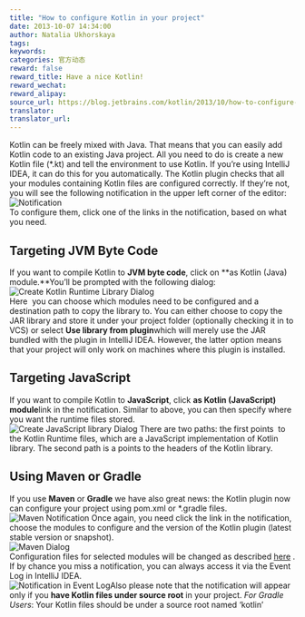 ```yaml
---
title: "How to configure Kotlin in your project"
date: 2013-10-07 14:34:00
author: Natalia Ukhorskaya
tags:
keywords:
categories: 官方动态
reward: false
reward_title: Have a nice Kotlin!
reward_wechat:
reward_alipay:
source_url: https://blog.jetbrains.com/kotlin/2013/10/how-to-configure-kotlin-in-your-project/
translator:
translator_url:
---
```


Kotlin can be freely mixed with Java. That means that you can easily add Kotlin code to an existing Java project. All you need to do is create a new Kotlin file (*.kt) and tell the environment to use Kotlin. If you’re using IntelliJ IDEA, it can do this for you automatically.<span id="more-1247"></span>
The Kotlin plugin checks that all your modules containing Kotlin files are configured correctly. If they’re not, you will see the following notification in the upper left corner of the editor:
<img alt="Notification" data-recalc-dims="1" src="https://i2.wp.com/blog.jetbrains.com/kotlin/files/2013/09/1.jpg?w=640&amp;ssl=1"/><br/>
To configure them, click one of the links in the notification, based on what you need.
## Targeting JVM Byte Code

If you want to compile Kotlin to **JVM byte code**, click on **as Kotlin (Java) module.**You’ll be prompted with the following dialog:<br/>
<img alt="Create Kotlin Runtime Library Dialog" data-recalc-dims="1" src="https://i2.wp.com/blog.jetbrains.com/kotlin/files/2013/09/2.jpg?w=640&amp;ssl=1"/><br/>
Here  you can choose which modules need to be configured and a destination path to copy the library to.
You can either choose to copy the JAR library and store it under your project folder (optionally checking it in to VCS) or select **Use library from plugin**which will merely use the JAR bundled with the plugin in IntelliJ IDEA. However, the latter option means that your project will only work on machines where this plugin is installed.
## Targeting JavaScript

If you want to compile Kotlin to **JavaScript**, click **as Kotlin (JavaScript) module**link in the notification.
Similar to above, you can then specify where you want the runtime files stored.<br/>
<img alt="Create JavaScript library Dialog" data-recalc-dims="1" src="https://i0.wp.com/blog.jetbrains.com/kotlin/files/2013/09/3.jpg?w=640&amp;ssl=1"/>
There are two paths: the first points  to the Kotlin Runtime files, which are a JavaScript implementation of Kotlin library. The second path is a points to the headers of the Kotlin library.
## Using Maven or Gradle

If you use **Maven** or **Gradle** we have also great news: the Kotlin plugin now can configure your project using pom.xml or *.gradle files.<br/>
<img alt="Maven Notification" data-recalc-dims="1" src="https://i1.wp.com/blog.jetbrains.com/kotlin/files/2013/09/4.jpg?w=640&amp;ssl=1"/>
Once again, you need click the link in the notification, choose the modules to configure and the version of the Kotlin plugin (latest stable version or snapshot).<br/>
<img alt="Maven Dialog" data-recalc-dims="1" src="https://i2.wp.com/blog.jetbrains.com/kotlin/files/2013/09/5.jpg?w=640&amp;ssl=1"/><br/>
Configuration files for selected modules will be changed as described [here](http://confluence.jetbrains.com/display/Kotlin/Kotlin+Build+Tools) .
If by chance you miss a notification, you can always access it via the Event Log in IntelliJ IDEA.<br/>
<img alt="Notification in Event Log" data-recalc-dims="1" src="https://i1.wp.com/blog.jetbrains.com/kotlin/files/2013/09/7.jpg?w=640&amp;ssl=1"/>Also please note that the notification will appear only if you **have Kotlin files under source root** in your project.
<em>For Gradle Users</em>: Your Kotlin files should be under a source root named ‘kotlin’
